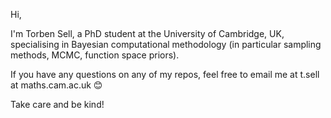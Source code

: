 Hi,

I'm Torben Sell, a PhD student at the University of Cambridge, UK, specialising in Bayesian computational methodology (in particular sampling methods, MCMC, function space priors).

If you have any questions on any of my repos, feel free to email me at t.sell at maths.cam.ac.uk 😊

Take care and be kind!



<!---
TorbenSell/TorbenSell is a ✨ special ✨ repository because its `README.md` (this file) appears on your GitHub profile.
You can click the Preview link to take a look at your changes.
--->
